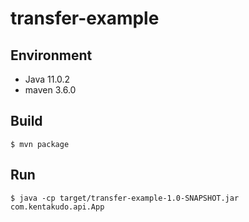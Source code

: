 # transfer-example

## Environment

- Java 11.0.2
- maven 3.6.0

## Build

```
$ mvn package
```

## Run

```
$ java -cp target/transfer-example-1.0-SNAPSHOT.jar com.kentakudo.api.App
```
